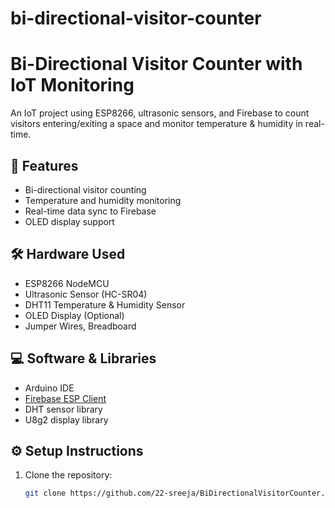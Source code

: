 # bi-directional-visitor-counter
# Bi-Directional Visitor Counter with IoT Monitoring

An IoT project using ESP8266, ultrasonic sensors, and Firebase to count visitors entering/exiting a space and monitor temperature & humidity in real-time.

## 📌 Features
- Bi-directional visitor counting
- Temperature and humidity monitoring
- Real-time data sync to Firebase
- OLED display support

## 🛠 Hardware Used
- ESP8266 NodeMCU
- Ultrasonic Sensor (HC-SR04)
- DHT11 Temperature & Humidity Sensor
- OLED Display (Optional)
- Jumper Wires, Breadboard

## 💻 Software & Libraries
- Arduino IDE
- [Firebase ESP Client](https://github.com/mobizt/Firebase-ESP-Client)
- DHT sensor library
- U8g2 display library

## ⚙ Setup Instructions
1. Clone the repository:
   ```bash
   git clone https://github.com/22-sreeja/BiDirectionalVisitorCounter.git
